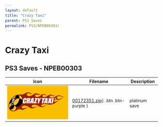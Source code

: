 ```yaml
---
layout: default
title: "Crazy Taxi"
parent: PS3 Saves
permalink: PS3/NPEB00303/
---
```

# Crazy Taxi

## PS3 Saves - NPEB00303

| Icon | Filename | Description |
|------|----------|-------------|
| ![Crazy Taxi](ICON0.PNG) | [00172351.zip](00172351.zip){: .btn .btn-purple } | platinum save |
